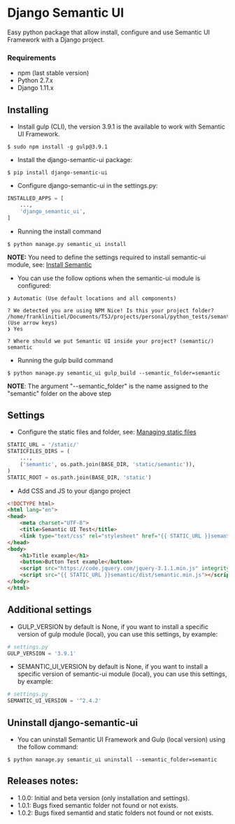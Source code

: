 # Django Semantic UI
Easy python package that allow install, configure and use Semantic UI Framework with a Django project.

### Requirements
- npm (last stable version)
- Python 2.7.x
- Django 1.11.x

## Installing
- Install gulp (CLI), the version 3.9.1 is the available to work with Semantic UI Framework.
```shell
$ sudo npm install -g gulp@3.9.1
```

- Install the django-semantic-ui package:
```shell
$ pip install django-semantic-ui
```

- Configure django-semantic-ui in the settings.py:
```python
INSTALLED_APPS = [
    ...,
    'django_semantic_ui',
]
```

- Running the install command
```shell
$ python manage.py semantic_ui install
```
**NOTE:** You need to define the settings required to install semantic-ui module, see: [Install Semantic](https://semantic-ui.com/introduction/getting-started.html)
- You can use the follow options when the semantic-ui module is configured:
```shell
❯ Automatic (Use default locations and all components)

? We detected you are using NPM Nice! Is this your project folder? /home/franklinitiel/Documents/TSJ/projects/personal/python_tests/semanticui/static (Use arrow keys)
❯ Yes

? Where should we put Semantic UI inside your project? (semantic/) semantic
```

- Running the gulp build command
```shell
$ python manage.py semantic_ui gulp_build --semantic_folder=semantic
```
**NOTE**: The argument "--semantic_folder" is the name assigned to the "semantic" folder on the above step

## Settings

- Configure the static files and folder, see: [Managing static files](https://docs.djangoproject.com/en/1.11/howto/static-files/)
```python
STATIC_URL = '/static/'
STATICFILES_DIRS = (
    ...,
    ('semantic', os.path.join(BASE_DIR, 'static/semantic')),
)
STATIC_ROOT = os.path.join(BASE_DIR, 'static')
```

- Add CSS and JS to your django project
```html
<!DOCTYPE html>
<html lang="en">
<head>
    <meta charset="UTF-8">
    <title>Semantic UI Test</title>
    <link type="text/css" rel="stylesheet" href="{{ STATIC_URL }}semantic/dist/semantic.min.css">
</head>
<body>
    <h1>Title example</h1>
    <button>Button Test example</button>
    <script src="https://code.jquery.com/jquery-3.1.1.min.js" integrity="sha256-hVVnYaiADRTO2PzUGmuLJr8BLUSjGIZsDYGmIJLv2b8=" crossorigin="anonymous"></script>
    <script src="{{ STATIC_URL }}semantic/dist/semantic.min.js"></script>
</body>
</html>
```

## Additional settings
- GULP_VERSION by default is None, if you want to install a specific version of gulp module (local), you can use this settings, by example:
```python
# settings.py
GULP_VERSION = '3.9.1'
```

- SEMANTIC_UI_VERSION by default is None, if you want to install a specific version of semantic-ui module (local), you can use this settings, by example:
```python
# settings.py
SEMANTIC_UI_VERSION = '^2.4.2'
```

## Uninstall django-semantic-ui
- You can uninstall Semantic UI Framework and Gulp (local version) using the follow command:
```shell
$ python manage.py semantic_ui uninstall --semantic_folder=semantic
```

## Releases notes:

- 1.0.0: Initial and beta version (only installation and settings).
- 1.0.1: Bugs fixed semantic folder not found or not exists.
- 1.0.2: Bugs fixed semantid and static folders not found or not exists.